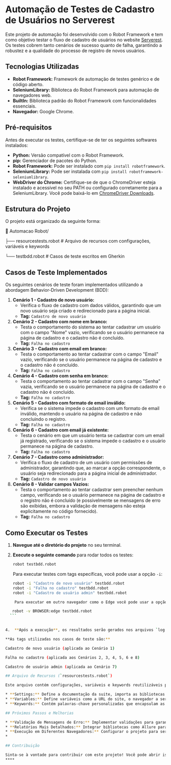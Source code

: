 # Automação de Testes de Cadastro de Usuários no Serverest

Este projeto de automação foi desenvolvido com o Robot Framework e tem como objetivo testar o fluxo de cadastro de usuários no website [Serverest](https://front.serverest.dev/cadastrarusuarios). Os testes cobrem tanto cenários de sucesso quanto de falha, garantindo a robustez e a qualidade do processo de registro de novos usuários.

## Tecnologias Utilizadas

* **Robot Framework:** Framework de automação de testes genérico e de código aberto.
* **SeleniumLibrary:** Biblioteca do Robot Framework para automação de navegadores web.
* **BuiltIn:** Biblioteca padrão do Robot Framework com funcionalidades essenciais.
* **Navegador:** Google Chrome.

## Pré-requisitos

Antes de executar os testes, certifique-se de ter os seguintes softwares instalados:

* **Python:** Versão compatível com o Robot Framework.
* **pip:** Gerenciador de pacotes do Python.
* **Robot Framework:** Pode ser instalado com `pip install robotframework`.
* **SeleniumLibrary:** Pode ser instalada com `pip install robotframework-seleniumlibrary`.
* **WebDriver do Chrome:** Certifique-se de que o ChromeDriver esteja instalado e acessível no seu PATH ou configurado corretamente para a SeleniumLibrary. Você pode baixá-lo em [ChromeDriver Downloads](https://chromedriver.chromium.org/downloads).

## Estrutura do Projeto

O projeto está organizado da seguinte forma:


📁 Automacao Robot/

├── resourcestests.robot   # Arquivo de recursos com configurações, variáveis e keywords


└── testbdd.robot          # Casos de teste escritos em Gherkin




## Casos de Teste Implementados

Os seguintes cenários de teste foram implementados utilizando a abordagem Behavior-Driven Development (BDD):

1.  **Cenário 1 - Cadastro de novo usuário:**
    * Verifica o fluxo de cadastro com dados válidos, garantindo que um novo usuário seja criado e redirecionado para a página inicial.
    * **Tag:** `Cadastro de novo usuário`
2.  **Cenário 2 - Cadastro com nome em branco:**
    * Testa o comportamento do sistema ao tentar cadastrar um usuário com o campo "Nome" vazio, verificando se o usuário permanece na página de cadastro e o cadastro não é concluído.
    * **Tag:** `Falha no cadastro`
3.  **Cenário 3 - Cadastro com email em branco:**
    * Testa o comportamento ao tentar cadastrar com o campo "Email" vazio, verificando se o usuário permanece na página de cadastro e o cadastro não é concluído.
    * **Tag:** `Falha no cadastro`
4.  **Cenário 4 - Cadastro com senha em branco:**
    * Testa o comportamento ao tentar cadastrar com o campo "Senha" vazia, verificando se o usuário permanece na página de cadastro e o cadastro não é concluído.
    * **Tag:** `Falha no cadastro`
5.  **Cenário 5 - Cadastro com formato de email inválido:**
    * Verifica se o sistema impede o cadastro com um formato de email inválido, mantendo o usuário na página de cadastro e não concluindo o registro.
    * **Tag:** `Falha no cadastro`
6.  **Cenário 6 - Cadastro com email já existente:**
    * Testa o cenário em que um usuário tenta se cadastrar com um email já registrado, verificando se o sistema impede o cadastro e o usuário permanece na página de cadastro.
    * **Tag:** `Falha no cadastro`
7.  **Cenário 7 - Cadastro como administrador:**
    * Verifica o fluxo de cadastro de um usuário com permissões de administrador, garantindo que, ao marcar a opção correspondente, o usuário seja redirecionado para a página inicial de administrador.
    * **Tag:** `Cadastro de novo usuário`
9.  **Cenário 8 - Validar campos Vazios:**
    * Testa o comportamento ao tentar cadastrar sem preencher nenhum campo, verificando se o usuário permanece na página de cadastro e o registro não é concluído (e possivelmente se mensagens de erro são exibidas, embora a validação de mensagens não esteja explicitamente no código fornecido).
    * **Tag:** `Falha no cadastro`

## Como Executar os Testes

1.  **Navegue até o diretório do projeto** no seu terminal.
2.  **Execute o seguinte comando** para rodar todos os testes:

    ```bash
    robot testbdd.robot
    ```

    Para executar testes com tags específicas, você pode usar a opção `-i`:

    ```bash
    robot -i "Cadastro de novo usuário" testbdd.robot
    robot -i "Falha no cadastro" testbdd.robot
    robot -i "Cadastro de usuário admin" testbdd.robot
    
    ```

  ```bash
      Para executar em outro navegador como o Edge você pode usar a opção:

     robot -v BROWSER:edge testbdd.robot
    ```
  
    
4.  **Após a execução**, os resultados serão gerados nos arquivos `log.html` e `report.html` (geralmente criados em uma pasta `output`, dependendo da sua configuração). Abra esses arquivos no seu navegador para visualizar os detalhes da execução dos testes.

**As tags utilizadas nos casos de teste são:**

Cadastro de novo usuário (aplicada ao Cenário 1)

Falha no cadastro (aplicada aos Cenários 2, 3, 4, 5, 6 e 8)

Cadastro de usuário admin (aplicada ao Cenário 7)

## Arquivo de Recursos (`resourcestests.robot`)

Este arquivo contém configurações, variáveis e keywords reutilizáveis para os testes:

* **Settings:** Define a documentação da suite, importa as bibliotecas `SeleniumLibrary` e `BuiltIn`, e configura o `Suite Setup` (abrir o navegador) e `Suite Teardown` (fechar o navegador e tirar um screenshot da página).
* **Variables:** Define variáveis como a URL do site, o navegador a ser utilizado, os locators dos elementos da página de cadastro (IDs e XPath), o timeout padrão e as URLs da página inicial (para usuário comum e administrador).
* **Keywords:** Contém palavras-chave personalizadas que encapsulam as ações e verificações realizadas nos testes, tornando os casos de teste mais legíveis e fáceis de manter (por exemplo, `Abrir site`, `Preencher campos válidos`, `Validar redirecionamento para home`).

## Próximos Passos e Melhorias

* **Validação de Mensagens de Erro:** Implementar validações para garantir que as mensagens de erro corretas são exibidas quando os campos são preenchidos incorretamente ou deixados em branco.
* **Relatórios Mais Detalhados:** Integrar bibliotecas como Allure para gerar relatórios de teste mais visuais e informativos.
* **Execução em Diferentes Navegadores:** Configurar o projeto para ser executado em outros navegadores (Firefox, Edge) através da variável `${BROWSER}` ou da linha de comando.
* 

## Contribuição

Sinta-se à vontade para contribuir com este projeto! Você pode abrir issues para relatar bugs ou sugerir melhorias.
****
